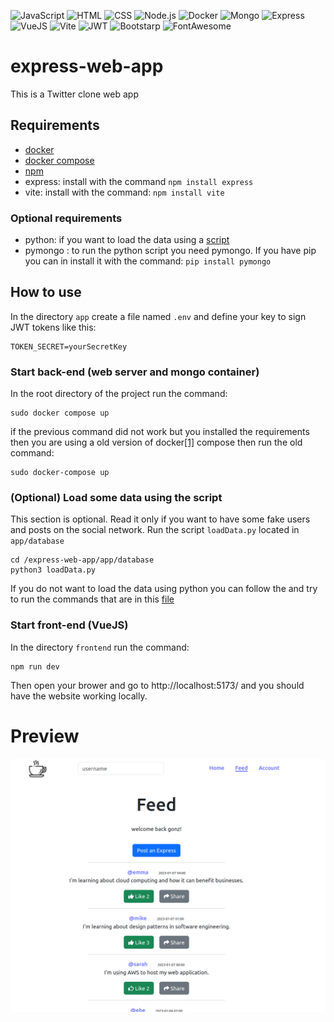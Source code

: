 ![JavaScript](https://img.shields.io/badge/JavaScript-323330?style=for-the-badge&logo=javascript&logoColor=F7DF1E)
![HTML](https://img.shields.io/badge/HTML5-E34F26?style=for-the-badge&logo=html5&logoColor=white)
![CSS](https://img.shields.io/badge/CSS3-1572B6?style=for-the-badge&logo=css3&logoColor=white)
![Node.js](https://img.shields.io/badge/Node.js-339933?style=for-the-badge&logo=nodedotjs&logoColor=white)
![Docker](https://img.shields.io/badge/Docker-2CA5E0?style=for-the-badge&logo=docker&logoColor=white)
![Mongo](https://img.shields.io/badge/MongoDB-4EA94B?style=for-the-badge&logo=mongodb&logoColor=white)
![Express](https://img.shields.io/badge/Express.js-000000?style=for-the-badge&logo=express&logoColor=white)
![VueJS](https://img.shields.io/badge/Vue.js-35495E?style=for-the-badge&logo=vuedotjs&logoColor=4FC08D)
![Vite](https://img.shields.io/badge/Vite-B73BFE?style=for-the-badge&logo=vite&logoColor=FFD62E)
![JWT](https://img.shields.io/badge/JWT-000000?style=for-the-badge&logo=JSON%20web%20tokens&logoColor=white)
![Bootstarp](https://img.shields.io/badge/Bootstrap-563D7C?style=for-the-badge&logo=bootstrap&logoColor=white)
![FontAwesome](https://img.shields.io/badge/Font_Awesome-339AF0?style=for-the-badge&logo=fontawesome&logoColor=white)

# express-web-app
This is a Twitter clone web app

## Requirements
- [docker](https://www.docker.com/)
- [docker compose](https://docs.docker.com/compose/install/)
- [npm](https://www.npmjs.com/)
- express: install with the command `npm install express`
- vite: install with the command: `npm install vite`

### Optional requirements
- python: if you want to load the data using a [script](https://github.com/AndreaGonzato/express-web-app/blob/main/app/database/loadData.py)
- pymongo : to run the python script you need pymongo. If you have pip you can in install it with the command: `pip install pymongo`


## How to use
In the directory `app` create a file named `.env` and define your key to sign JWT tokens like this:

```
TOKEN_SECRET=yourSecretKey
```


### Start back-end (web server and mongo container)
In the root directory of the project run the command:
```
sudo docker compose up
```
if the previous command did not work but you installed the requirements then you are using a old version of docker[[1]](https://stackoverflow.com/a/66516826) compose then run the old command:
```
sudo docker-compose up
```


### (Optional) Load some data using the script
This section is optional. Read it only if you want to have some fake users and posts on the social network.
Run the script `loadData.py` located in `app/database`
```
cd /express-web-app/app/database
python3 loadData.py
```
If you do not want to load the data using python you can follow the and try to run the commands that are in this [file](https://github.com/AndreaGonzato/express-web-app/blob/main/data-creation.txt)


### Start front-end (VueJS)
In the directory `frontend` run the command:
```
npm run dev
```
Then open your brower and go to http://localhost:5173/ and you should have the website working locally.


# Preview 
![img](https://github.com/AndreaGonzato/express-web-app/blob/main/feedPage.png)
